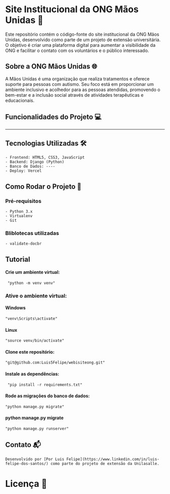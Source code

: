 # Site Institucional da ONG Mãos Unidas :handshake:

 Este repositório contém o código-fonte do site institucional da ONG Mãos Unidas, desenvolvido como parte de um projeto de extensão universitária. O objetivo é criar uma plataforma digital para aumentar a visibilidade da ONG e facilitar o contato com os voluntários e o público interessado.

## Sobre a ONG Mãos Unidas :globe_with_meridians:

A Mãos Unidas é uma organização que realiza tratamentos e oferece suporte para pessoas com autismo. Seu foco está em proporcionar um ambiente inclusivo e acolhedor para as pessoas atendidas, promovendo o bem-estar e a inclusão social através de atividades terapêuticas e educacionais.

## Funcionalidades do Projeto :computer:

----

## Tecnologias Utilizadas :hammer_and_wrench:

    - Frontend: HTML5, CSS3, JavaScript
    - Backend: Django (Python)
    - Banco de Dados: ----
    - Deploy: Vercel


## Como Rodar o Projeto :rocket:

### Pré-requisitos

    - Python 3.x
    - Virtualenv
    - Git

### Bliblotecas utilizadas

    - validate-docbr

## Tutorial 

#### Crie um ambiente virtual:

     "python -m venv venv"

### Ative o ambiente virtual:

#### Windows 

    "venv\Scripts\activate"

#### Linux 
 
    "source venv/bin/activate"

#### Clone este repositório:

    "git@github.com:Luis5Felipe/webisiteong.git"

#### Instale as dependências:

     "pip install -r requirements.txt"

#### Rode as migrações do banco de dados:

    "python manage.py migrate"

#### python manage.py migrate

    "python manage.py runserver"


## Contato :mailbox_with_mail:

    Desenvolvido por [Por Luis Felipe](https://www.linkedin.com/in/luis-felipe-dos-santos/) como parte do projeto de extensão da Unilasalle.

# Licença :page_facing_up:
